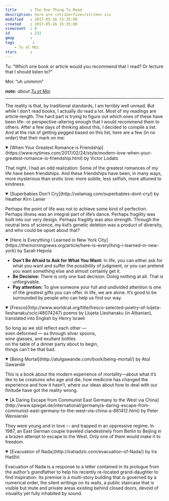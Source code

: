 ```yaml
---
title      : The One Thing To Read
description: here are <strike>five</strike> six
modified   : 2017-05-16 15:35:00
created    : 2017-05-16 15:35:00
viewcount  : 0
id         : 232
gmap       : 
tags        :
    - Tu et Moi
stars      : 
---
```


Tu: “Which one book or article would you recommend that I read? Or lecture that I should listen to?”

Moi: “uh ummmm”

***note:** about [Tu et Moi](Ce-que-tu-demandes)*

----

The reality is that, by traditional standards, I am terribly well unread. But while I don’t read books, I actually do read a lot. Most of my readings are article-length. The hard part is trying to figure out which ones of these have been life- or perspective-altering enough that I would recommend them to others. After a few days of thinking about this, I decided to compile a list. And at the risk of getting pegged based on this list, here are a few (in no order) that their mark on  me:

<details open>
<summary id="GreatestRomance">
    [When Your Greatest Romance is Friendship](https://www.nytimes.com/2017/02/24/style/modern-love-when-your-greatest-romance-is-friendship.html) by Victor Lodato
</summary>

<p class="quote">That night, I had an odd realization: Some of the greatest romances of my life have been friendships. And these friendships have been, in many ways, more mysterious than erotic love: more subtle, less selfish, more attuned to kindness.</p>
</details>

<details open>
<summary id="Superbabies">
    [Superbabies Don’t Cry](http://velamag.com/superbabies-dont-cry/) by Heather Kirn Lanier
</summary>

<p class="quote">Perhaps the point of life was not to achieve some kind of perfection. Perhaps illness was an integral part of life’s dance. Perhaps fragility was built into our very design. Perhaps fragility was also strength. Through the neutral lens of science, my kid’s genetic deletion was a product of diversity, and who could be upset about that?</p>
</details>

<details open>
<summary id="EverythingNewYorkCity">
[Here Is Everything I Learned in New York City](https://themorningnews.org/article/here-is-everything-i-learned-in-new-york) by Sarah Hepola</summary>

<ul class="quote">
<li><b>Don’t Be Afraid to Ask for What You Want:</b> In life, you can either ask for what you want and suffer the possibility of judgment, or you can pretend you want something else and almost certainly get it.</li>
<li><b>Be Decisive:</b> There is only one bad decision: Doing nothing at all. That is unforgivable.</li>
<li><b>Pay attention:</b> To give someone your full and undivided attention is one of the greatest gifts you can offer. In life, we are alone. It’s good to be surrounded by people who can help us find our way.</li>
</ul>
</details>

<details open>
<summary id="Fresco">
    [Fresco](http://www.worldcat.org/title/fresco-selected-poetry-of-luljeta-lleshanaku/oclc/48074247) poems by Llujeta Lleshanaku (in Albanian), translated into English by Henry Israeli
</summary>

<p class="quote">
So long as we still reflect each other —<br>
even deformed — as through silver spoons,<br>
wine glasses, and exultant bottles<br>
on the table of a dinner party about to begin,<br>
things can’t be that bad.
</p>
</details>

<details open>
<summary id="BeingMortal">
    [Being Mortal](http://atulgawande.com/book/being-mortal/) by Atul Gawande
</summary>

<p class="quote">This is a book about the modern experience of mortality—about what it’s like to be creatures who age and die, how medicine has changed the experience and how it hasn’t, where our ideas about how to deal with our finitude have got the reality wrong.</p>
</details>

<details open>
<summary id="ADaringEscape">
    [A Daring Escape from Communist East Germany to the West via China](http://www.spiegel.de/international/germany/a-daring-escape-from-communist-east-germany-to-the-west-via-china-a-861412.html) by Peter Wensierski
</summary>

<p class="quote">They were young and in love -- and trapped in an oppressive regime. In 1987, an East German couple traveled clandestinely from Berlin to Beijing in a brazen attempt to escape to the West. Only one of them would make it to freedom.</p>
</details>

<details open>
<summary id="EvacuationOfNada">
    [Evacuation of Nada](http://irahadzic.com/evacuation-of-Nada/) by Ira Hadžić
</summary>

<p class="quote">Evacuation of Nada is a response to a letter contained in its prologue from the author’s grandfather to help his recently re-located grand-daughter to find inspiration. Its premise is a multi-story building that is governed by a numerical order, the silent writings on its walls, a public staircase that is visible but mute and private areas existing behind closed doors, devoid of visuality yet fully inhabited by sound.</p>
</details>
